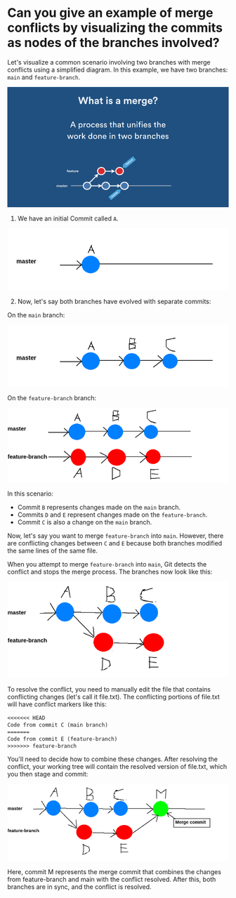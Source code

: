# Can you give an example of merge conflicts by visualizing the commits as nodes of the branches involved?

Let's visualize a common scenario involving two branches with merge conflicts using a simplified diagram. In this example, we have two branches: `main` and `feature-branch`.

![](img/merge.gif)

1. We have an initial Commit called `A`.

![](img/a.png)


2. Now, let's say both branches have evolved with separate commits:

On the `main` branch:

![](img/a-b-c.png)

On the `feature-branch` branch:

![](img/a-d-e.png)

In this scenario:

- Commit `B` represents changes made on the `main` branch.
- Commits `D` and `E` represent changes made on the `feature-branch`.
- Commit `C` is also a change on the `main` branch.

Now, let's say you want to merge `feature-branch` into `main`. However, there are conflicting changes between `C` and `E` because both branches modified the same lines of the same file.

When you attempt to merge `feature-branch` into `main`, Git detects the conflict and stops the merge process. The branches now look like this:

![](img/im1.png)

To resolve the conflict, you need to manually edit the file that contains conflicting changes (let's call it file.txt). The conflicting portions of file.txt will have conflict markers like this:

```shell
<<<<<<< HEAD
Code from commit C (main branch)
=======
Code from commit E (feature-branch)
>>>>>>> feature-branch
```

You'll need to decide how to combine these changes. After resolving the conflict, your working tree will contain the resolved version of file.txt, which you then stage and commit:

![](img/merge-commit.png)

Here, commit M represents the merge commit that combines the changes from feature-branch and main with the conflict resolved. After this, both branches are in sync, and the conflict is resolved.